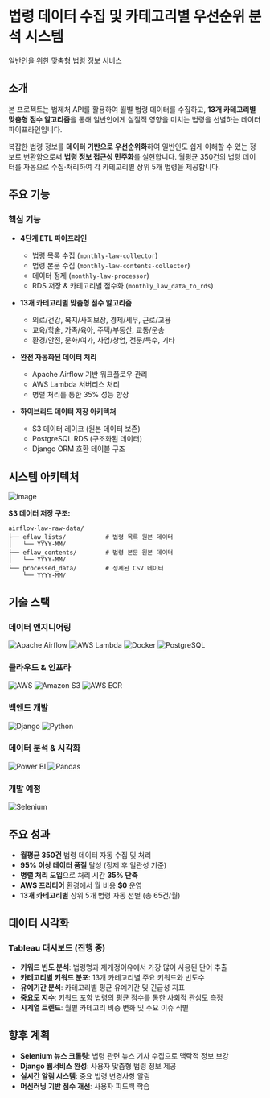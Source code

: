 # 법령 데이터 수집 및 카테고리별 우선순위 분석 시스템
일반인을 위한 맞춤형 법령 정보 서비스

## 소개
본 프로젝트는 법제처 API를 활용하여 월별 법령 데이터를 수집하고, **13개 카테고리별 맞춤형 점수 알고리즘**을 통해 일반인에게 실질적 영향을 미치는 법령을 선별하는 데이터 파이프라인입니다.

복잡한 법령 정보를 **데이터 기반으로 우선순위화**하여 일반인도 쉽게 이해할 수 있는 정보로 변환함으로써 **법령 정보 접근성 민주화**를 실현합니다. 월평균 350건의 법령 데이터를 자동으로 수집·처리하여 각 카테고리별 상위 5개 법령을 제공합니다.

## 주요 기능

### 핵심 기능
- **4단계 ETL 파이프라인**
  - 법령 목록 수집 (`monthly-law-collector`)
  - 법령 본문 수집 (`monthly-law-contents-collector`)
  - 데이터 정제 (`monthly-law-processor`)
  - RDS 저장 & 카테고리별 점수화 (`monthly_law_data_to_rds`)

- **13개 카테고리별 맞춤형 점수 알고리즘**
  - 의료/건강, 복지/사회보장, 경제/세무, 근로/고용
  - 교육/학술, 가족/육아, 주택/부동산, 교통/운송
  - 환경/안전, 문화/여가, 사업/창업, 전문/특수, 기타

- **완전 자동화된 데이터 처리**
  - Apache Airflow 기반 워크플로우 관리
  - AWS Lambda 서버리스 처리
  - 병렬 처리를 통한 35% 성능 향상

- **하이브리드 데이터 저장 아키텍처**
  - S3 데이터 레이크 (원본 데이터 보존)
  - PostgreSQL RDS (구조화된 데이터)
  - Django ORM 호환 테이블 구조

## 시스템 아키텍처

![image](https://github.com/user-attachments/assets/07f07be6-1480-4c12-b0af-7a3b38163665)

**S3 데이터 저장 구조:**
```
airflow-law-raw-data/
├── eflaw_lists/           # 법령 목록 원본 데이터
│   └── YYYY-MM/
├── eflaw_contents/        # 법령 본문 원본 데이터
│   └── YYYY-MM/
└── processed_data/        # 정제된 CSV 데이터
    └── YYYY-MM/
```

## 기술 스택

### 데이터 엔지니어링
![Apache Airflow](https://img.shields.io/badge/Apache%20Airflow-017CEE?style=for-the-badge&logo=Apache%20Airflow&logoColor=white)
![AWS Lambda](https://img.shields.io/badge/AWS%20Lambda-FF9900?style=for-the-badge&logo=aws-lambda&logoColor=white)
![Docker](https://img.shields.io/badge/docker-%230db7ed.svg?style=for-the-badge&logo=docker&logoColor=white)
![PostgreSQL](https://img.shields.io/badge/postgres-%23316192.svg?style=for-the-badge&logo=postgresql&logoColor=white)

### 클라우드 & 인프라
![AWS](https://img.shields.io/badge/AWS-%23FF9900.svg?style=for-the-badge&logo=amazon-aws&logoColor=white)
![Amazon S3](https://img.shields.io/badge/Amazon%20S3-FF9900?style=for-the-badge&logo=amazons3&logoColor=white)
![AWS ECR](https://img.shields.io/badge/AWS%20ECR-FF9900?style=for-the-badge&logo=amazon-aws&logoColor=white)

### 백엔드 개발
![Django](https://img.shields.io/badge/django-%23092E20.svg?style=for-the-badge&logo=django&logoColor=white)
![Python](https://img.shields.io/badge/python-3670A0?style=for-the-badge&logo=python&logoColor=ffdd54)

### 데이터 분석 & 시각화
![Power BI](https://img.shields.io/badge/power_bi-F2C811?style=for-the-badge&logo=powerbi&logoColor=black)
![Pandas](https://img.shields.io/badge/pandas-%23150458.svg?style=for-the-badge&logo=pandas&logoColor=white)

### 개발 예정
![Selenium](https://img.shields.io/badge/-selenium-%43B02A?style=for-the-badge&logo=selenium&logoColor=white)

## 주요 성과

- **월평균 350건** 법령 데이터 자동 수집 및 처리
- **95% 이상 데이터 품질** 달성 (정제 후 일관성 기준)
- **병렬 처리 도입**으로 처리 시간 **35% 단축**
- **AWS 프리티어** 환경에서 월 비용 **$0** 운영
- **13개 카테고리별** 상위 5개 법령 자동 선별 (총 65건/월)

## 데이터 시각화

### Tableau 대시보드 (진행 중)
- **키워드 빈도 분석**: 법령명과 제개정이유에서 가장 많이 사용된 단어 추출
- **카테고리별 키워드 분포**: 13개 카테고리별 주요 키워드와 빈도수
- **유예기간 분석**: 카테고리별 평균 유예기간 및 긴급성 지표
- **중요도 지수**: 키워드 포함 법령의 평균 점수를 통한 사회적 관심도 측정
- **시계열 트렌드**: 월별 카테고리 비중 변화 및 주요 이슈 식별

## 향후 계획

- **Selenium 뉴스 크롤링**: 법령 관련 뉴스 기사 수집으로 맥락적 정보 보강
- **Django 웹서비스 완성**: 사용자 맞춤형 법령 정보 제공
- **실시간 알림 시스템**: 중요 법령 변경사항 알림
- **머신러닝 기반 점수 개선**: 사용자 피드백 학습
